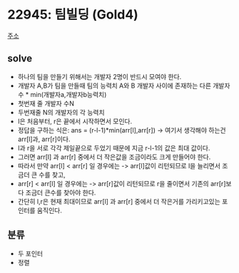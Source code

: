 # 22945: 팀빌딩 (Gold4)
[주소](https://www.acmicpc.net/problem/22945)

## solve
- 하나의 팀을 만들기 위해서는 개발자 2명이 반드시 모여야 한다.
- 개발자 A,B가 팀을 만들때 팀의 능력치 A와 B 개발자 사이에 존재하는 다른 개발자 수 * min(개발자a,개발자b능력치)
- 첫번재 줄 개발자 수N
- 두번재줄 N의 개발자의 각 능력치
- l은 처음부터, r은 끝에서 시작하면서 모인다.
- 정답을 구하는 식은: ans = (r-l-1)*min(arr[l],arr[r])
-> 여기서 생각해야 하는건 arr[l]과, arr[r]이다.
- l과 r을 서로 각각 제일끝으로 두었기 때문에 지금 r-l-1의 값은 최대 값이다.
- 그러면 arr[l] 과 arr[r] 중에서 더 작은값을 조금이라도 크게 만들어야 한다.
- 따라서 만약 arr[l] < arr[r] 일 경우에는 -> arr[l]값이 리턴되므로 l을 늘리면서 조금더 큰 수를 찾고,
- arr[r] < arr[l] 일 경우에는 -> arr[r]값이 리턴되므로 r을 줄이면서 기존의 arr[r]보다 조금더 큰수를 찾아야 한다.
- 간단히 l,r은 현재 최대이므로 arr[l] 과 arr[r] 중에서 더 작은거를 가리키고있는 포인터를 움직인다.



## 분류
- 두 포인터
- 정렬